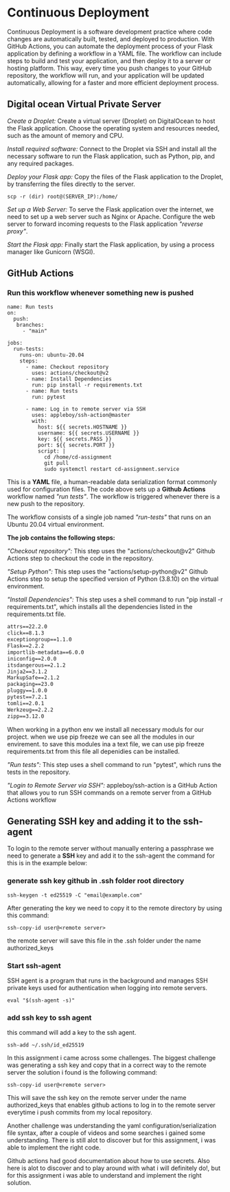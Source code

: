 # Continuous Deployment

Continuous Deployment is a software development practice where code changes are automatically built, tested, and deployed to production. With GitHub Actions, you can automate the deployment process of your Flask application by defining a workflow in a YAML file. The workflow can include steps to build and test your application, and then deploy it to a server or hosting platform. This way, every time you push changes to your GitHub repository, the workflow will run, and your application will be updated automatically, allowing for a faster and more efficient deployment process.

## Digital ocean Virtual Private Server

*Create a Droplet:* Create a virtual server (Droplet) on DigitalOcean to host the Flask application. Choose the operating system and resources needed, such as the amount of memory and CPU.

*Install required software:* Connect to the Droplet via SSH and install all the necessary software to run the Flask application, such as Python, pip, and any required packages.

*Deploy your Flask app:* Copy the files of the Flask application to the Droplet, by transferring the files directly to the server.

```bash:
scp -r (dir) root@(SERVER_IP):/home/
```

*Set up a Web Server:* To serve the Flask application over the internet, we need to set up a web server such as Nginx or Apache. Configure the web server to forward incoming requests to the Flask application *"reverse proxy"*.

*Start the Flask app:* Finally start the Flask application, by using a process manager like Gunicorn (WSGI).

## GitHub Actions

### Run this workflow whenever something new is pushed

```yaml:
name: Run tests
on:
  push:
   branches:
     - "main"

jobs:
  run-tests:
    runs-on: ubuntu-20.04
    steps:
      - name: Checkout repository
        uses: actions/checkout@v2
      - name: Install Dependencies
        run: pip install -r requirements.txt
      - name: Run tests
        run: pytest

      - name: Log in to remote server via SSH
        uses: appleboy/ssh-action@master
        with:
          host: ${{ secrets.HOSTNAME }}
          username: ${{ secrets.USERNAME }}
          key: ${{ secrets.PASS }}
          port: ${{ secrets.PORT }}
          script: |
            cd /home/cd-assignment
            git pull
            sudo systemctl restart cd-assignment.service
```

This is a **YAML** file, a human-readable data serialization format commonly used for configuration files. The code above sets up a **Github Actions** workflow named *"run tests"*. The workflow is triggered whenever there is a new push to the repository.

The workflow consists of a single job named *"run-tests"* that runs on an Ubuntu 20.04 virtual environment.

**The job contains the following steps:**

*"Checkout repository":* This step uses the "actions/checkout@v2" Github Actions step to checkout the code in the repository.

*"Setup Python":* This step uses the "actions/setup-python@v2" Github Actions step to setup the specified version of Python (3.8.10) on the virtual environment.

*"Install Dependencies":* This step uses a shell command to run "pip install -r requirements.txt", which installs all the dependencies listed in the requirements.txt file.

```txt
attrs==22.2.0
click==8.1.3
exceptiongroup==1.1.0
Flask==2.2.2
importlib-metadata==6.0.0
iniconfig==2.0.0
itsdangerous==2.1.2
Jinja2==3.1.2
MarkupSafe==2.1.2
packaging==23.0
pluggy==1.0.0
pytest==7.2.1
tomli==2.0.1
Werkzeug==2.2.2
zipp==3.12.0
```

When working in a python env we install all necessary moduls for our project.
when we use pip freeze we can see all the modules in our envirement.
to save this modules ina a text file, we can use pip freeze requirements.txt from this file all depenidies can be installed.

*"Run tests":* This step uses a shell command to run "pytest", which runs the tests in the repository.

*"Login to Remote Server via SSH":* appleboy/ssh-action is a GitHub Action that allows you to run SSH commands on a remote server from a GitHub Actions workflow

## Generating SSH key and adding it to the ssh-agent

To login to the remote server without manually entering a passphrase
we need to generate a **SSH** key and add it to the ssh-agent the command for this is in the example below:

### **generate ssh key github in .ssh folder root directory**

```bash:
ssh-keygen -t ed25519 -C "email@example.com"
```

After generating the key we need to copy it to the remote directory
by using this command:

```bash:
ssh-copy-id user@<remote server>
```

the remote server will save this file in the .ssh folder under the name authorized_keys

### **Start ssh-agent**

SSH agent is a program that runs in the background and manages SSH private keys used for authentication when logging into remote servers.

```bash:
eval "$(ssh-agent -s)"
```

### **add ssh key to ssh agent**

this command will add a key to the ssh agent.

```bash:
ssh-add ~/.ssh/id_ed25519 
```

In this assignment i came across some challenges.
The biggest challenge was generating a ssh key and copy that in a correct way to the remote server the solution i found is the following command:

```bash:
ssh-copy-id user@<remote server>
```

This will save the ssh key on the remote server under the name authorized_keys
that enables github actions to log in to the remote server
everytime i push commits from my local repository.

Another challenge was understanding the yaml configuration/serialization file syntax,
after a couple of videos and some searches i gained some understanding.
There is still alot to discover but for this assignment,
i was able to implement the right code.

Github actions had good documentation about how to use secrets.
Also here is alot to discover and to play around with what i will definitely
do!, but for this assignment i was able to understand and implement the right solution.
